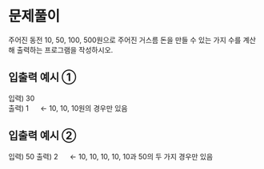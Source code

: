 # 문제풀이
주어진 동전 10, 50, 100, 500원으로 주어진 거스름 돈을 만들 수 있는 가지 수를 계산해 출력하는 프로그램을 작성하시오.  
  
## 입출력 예시 ①
입력) 30  
출력) 1 &nbsp;&nbsp;&nbsp;&nbsp;&nbsp;← 10, 10, 10원의 경우만 있음  
  
## 입출력 예시 ②
입력) 50
출력) 2 &nbsp;&nbsp;&nbsp;&nbsp;&nbsp;← 10, 10, 10, 10, 10과 50의 두 가지 경우만 있음
